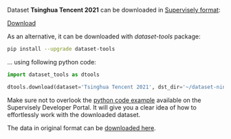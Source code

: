 Dataset **Tsinghua Tencent 2021** can be downloaded in [Supervisely format](https://developer.supervisely.com/api-references/supervisely-annotation-json-format):

 [Download](https://assets.supervisely.com/supervisely-supervisely-assets-public/teams_storage/5/A/Og/FE3XzHWlDO7wHG9cDdEW8hzTcBxwCuOWxZwJKlk7zxRJJv9CGnou2Zow8saYMK3ErbcIVXeamXwzXk6Wv0yTFBaflYkLrdWPd4VC4ShAYzZZEcpsuOsaQO7IoOtY.tar)

As an alternative, it can be downloaded with *dataset-tools* package:
``` bash
pip install --upgrade dataset-tools
```

... using following python code:
``` python
import dataset_tools as dtools

dtools.download(dataset='Tsinghua Tencent 2021', dst_dir='~/dataset-ninja/')
```
Make sure not to overlook the [python code example](https://developer.supervisely.com/getting-started/python-sdk-tutorials/iterate-over-a-local-project) available on the Supervisely Developer Portal. It will give you a clear idea of how to effortlessly work with the downloaded dataset.

The data in original format can be [downloaded here](https://cg.cs.tsinghua.edu.cn/traffic-sign/tt100k_2021.zip).